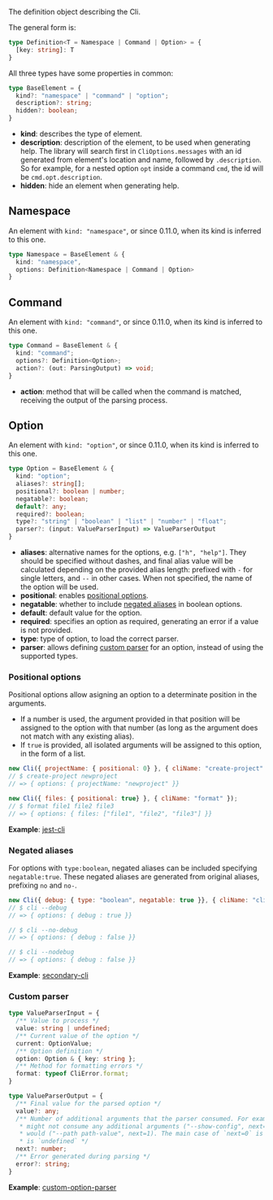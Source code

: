 The definition object describing the Cli.

The general form is:

```typescript
type Definition<T = Namespace | Command | Option> = {
  [key: string]: T
}
```


All three types have some properties in common:
```typescript
type BaseElement = {
  kind?: "namespace" | "command" | "option";
  description?: string;
  hidden?: boolean;
}
```
- **kind**: describes the type of element.
- **description**: description of the element, to be used when generating help. The library will search first in `CliOptions.messages` with an id generated from element's location and name, followed by `.description`. So for example, for a nested option `opt` inside a command `cmd`, the id will be `cmd.opt.description`.
- **hidden**: hide an element when generating help.

## Namespace
An element with `kind: "namespace"`, or since 0.11.0, when its kind is inferred to this one.
```typescript
type Namespace = BaseElement & {
  kind: "namespace",
  options: Definition<Namespace | Command | Option>
}
```

## Command
An element with `kind: "command"`, or since 0.11.0, when its kind is inferred to this one.
```typescript
type Command = BaseElement & {
  kind: "command";
  options?: Definition<Option>;
  action?: (out: ParsingOutput) => void;
}
```
- **action**: method that will be called when the command is matched, receiving the output of the parsing process.

## Option
An element with `kind: "option"`, or since 0.11.0, when its kind is inferred to this one.
```typescript
type Option = BaseElement & {
  kind: "option";
  aliases?: string[];
  positional?: boolean | number;
  negatable?: boolean;
  default?: any;
  required?: boolean;
  type?: "string" | "boolean" | "list" | "number" | "float";
  parser?: (input: ValueParserInput) => ValueParserOutput
}
```
- **aliases**: alternative names for the options, e.g. `["h", "help"]`. They should be specified without dashes, and final alias value will be calculated depending on the provided alias length: prefixed with `-` for single letters, and `--` in other cases. When not specified, the name of the option will be used.
- **positional**: enables [positional options](#positional-options).
- **negatable**: whether to include [negated aliases](#negated-aliases) in boolean options.
- **default**: default value for the option.
- **required**: specifies an option as required, generating an error if a value is not provided.
- **type**: type of option, to load the correct parser.
- **parser**: allows defining [custom parser](#custom-parser) for an option, instead of using the supported types.

### Positional options
Positional options allow asigning an option to a determinate position in the arguments.
- If a number is used, the argument provided in that position will be assigned to the option with that number (as long as the argument does not match with any existing alias).
- If `true` is provided, all isolated arguments will be assigned to this option, in the form of a list.

```js
new Cli({ projectName: { positional: 0} }, { cliName: "create-project" });
// $ create-project newproject
// => { options: { projectName: "newproject" }}

new Cli({ files: { positional: true} }, { cliName: "format" });
// $ format file1 file2 file3
// => { options: { files: ["file1", "file2", "file3"] }}
```

**Example**: [jest-cli](/examples/jest-cli/)

### Negated aliases
For options with `type:boolean`, negated aliases can be included specifying `negatable:true`. These negated aliases are generated from original aliases, prefixing `no` and `no-`.

```js
new Cli({ debug: { type: "boolean", negatable: true }}, { cliName: "cli" })
// $ cli --debug
// => { options: { debug : true }}

// $ cli --no-debug
// => { options: { debug : false }}

// $ cli --nodebug
// => { options: { debug : false }}
```

**Example**: [secondary-cli](/examples/options-only/secondary-cli.js)

### Custom parser
```typescript
type ValueParserInput = {
  /** Value to process */
  value: string | undefined;
  /** Current value of the option */
  current: OptionValue;
  /** Option definition */
  option: Option & { key: string };
  /** Method for formatting errors */
  format: typeof CliError.format;
}

type ValueParserOutput = {
  /** Final value for the parsed option */
  value?: any;
  /** Number of additional arguments that the parser consumed. For example, a boolean option
   * might not consume any additional arguments ("--show-config", next=0) while a string option
   * would ("--path path-value", next=1). The main case of `next=0` is when incoming value
   * is `undefined` */
  next?: number;
  /** Error generated during parsing */
  error?: string;
}
```

**Example**: [custom-option-parser](/examples/custom-option-parser)
